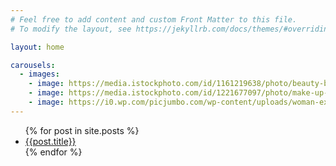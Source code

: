```yaml
---
# Feel free to add content and custom Front Matter to this file.
# To modify the layout, see https://jekyllrb.com/docs/themes/#overriding-theme-defaults

layout: home

carousels:
  - images: 
    - image: https://media.istockphoto.com/id/1161219638/photo/beauty-brushes.jpg?s=612x612&w=0&k=20&c=rr_o260EXjTQ_UOqoJRhMKukb6GQp-x2GTpODe4ZE9g=
    - image: https://media.istockphoto.com/id/1221677097/photo/make-up-cosmetics-products-against-pink-color-background.jpg?b=1&s=612x612&w=0&k=20&c=rNb6YwDw6XuiseWgxV-b5Of-sfSbVt4NTP-PGGfqen0=
    - image: https://i0.wp.com/picjumbo.com/wp-content/uploads/woman-exercises-with-dumbbells-on-yoga-fitness-mat-free-photo.jpg?w=600&quality=80
---
```


<ul>
{% for post in site.posts %}
    <li><a href="{{post.url}}">{{post.title}}</a></li>
{% endfor %}
</ul>